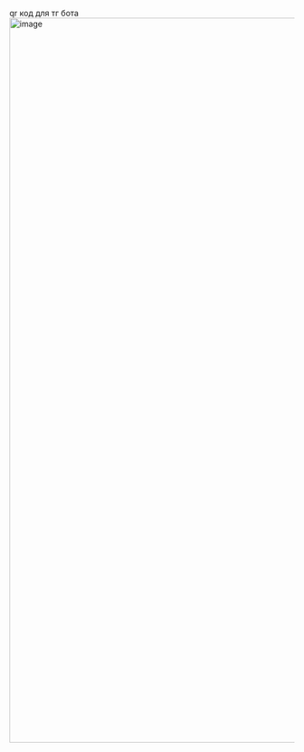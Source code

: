 qr код для тг бота
<img width="1091" height="1280" alt="image" src="https://github.com/user-attachments/assets/d3823c13-61af-4a90-a6a2-bf01fc1542dd" />
